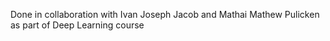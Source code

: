 Done in collaboration with Ivan Joseph Jacob and Mathai Mathew Pulicken as part of Deep Learning course 
